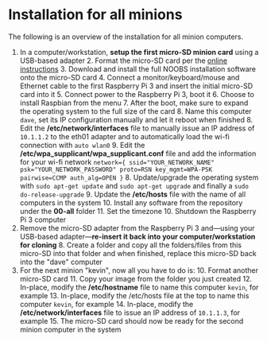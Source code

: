 # Installation for all minions
The following is an overview of the installation for all minion computers.

1. In a computer/workstation, **setup the first micro-SD minion card** using a USB-based adapter
	2. Format the micro-SD card per the [online instructions](https://www.raspberrypi.org/documentation/installation/noobs.md)
	3. Download and install the full NOOBS installation software onto the micro-SD card
	4. Connect a monitor/keyboard/mouse and Ethernet cable to the first Raspberry Pi 3 and insert the initial micro-SD card into it
	5. Connect power to the Raspberry Pi 3, boot it
	6. Choose to install Raspbian from the menu
	7. After the boot, make sure to expand the operating system to the full size of the card
	8. Name this computer `dave`, set its IP configuration manually and let it reboot when finished
	8. Edit the **/etc/network/interfaces** file to manually issue an IP address of `10.1.1.2` to the eth01 adapter and to automatically load the wi-fi connection with `auto wlan0`
	9. Edit the **/etc/wpa_supplicant/wpa_supplicant.conf** file and add the information for your wi-fi network `network={
ssid="YOUR_NETWORK_NAME"
psk="YOUR_NETWORK_PASSWORD"
proto=RSN
key_mgmt=WPA-PSK
pairwise=CCMP
auth_alg=OPEN
}`
	8. Update/upgrade the operating system with `sudo apt-get update` and `sudo apt-get upgrade` and finally a `sudo do-release-upgrade`
	9. Update the **/etc/hosts** file with the name of all computers in the system
	10. Install any software from the repository under the **00-all** folder
	11. Set the timezone
	10. Shutdown the Raspberry Pi 3 computer
7. Remove the micro-SD adapter from the Raspberry Pi 3 and—using your USB-based adapter—**re-insert it back into your computer/workstation for cloning**
	8. 	Create a folder and copy all the folders/files from this micro-SD into that folder and when finished, replace this micro-SD back into the "dave" computer
9. For the next minion "kevin", now all you have to do is:
	10. Format another micro-SD card
	11. Copy your image from the folder you just created
	12. In-place, modify the **/etc/hostname** file to name this computer `kevin`, for example
	13. In-place, modify the /etc/hosts file at the top to name this computer `kevin`, for example
	14. In-place, modify the **/etc/network/interfaces** file to issue an IP address of `10.1.1.3`, for example
	15. The micro-SD card should now be ready for the second minion computer in the system

